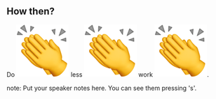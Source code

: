 ##  How then?

Do ![](resources/images/clapping-hands.png) less ![](resources/images/clapping-hands.png) work ![](resources/images/clapping-hands.png).

note:
    Put your speaker notes here.
    You can see them pressing 's'.
